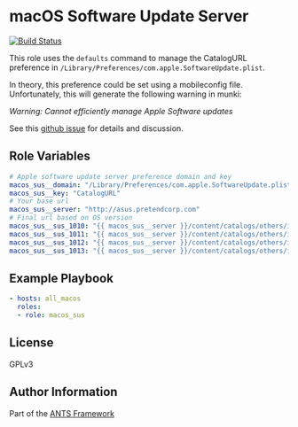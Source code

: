 macOS Software Update Server
============================

[![Build Status](https://travis-ci.org/ANTS-Framework/macos_sus.svg?branch=master)](https://travis-ci.org/ANTS-Framework/macos_sus)

This role uses the `defaults` command to manage the CatalogURL
preference in `/Library/Preferences/com.apple.SoftwareUpdate.plist`.

In theory, this preference could be set using a mobileconfig file.
Unfortunately, this will generate the following warning in munki:

*Warning: Cannot efficiently manage Apple Software updates*

See this [github issue](https://github.com/munki/munki/issues/511) for details and discussion.

Role Variables
--------------
```yml
# Apple software update server preference domain and key
macos_sus__domain: "/Library/Preferences/com.apple.SoftwareUpdate.plist"
macos_sus__key: "CatalogURL"
# Your base url
macos_sus__server: "http://asus.pretendcorp.com"
# Final url based on OS version
macos_sus__sus_1010: "{{ macos_sus__server }}/content/catalogs/others/index-10.10-10.9-mountainlion-lion-snowleopard-leopard.merged-1.sucatalog"
macos_sus__sus_1011: "{{ macos_sus__server }}/content/catalogs/others/index-10.11-10.10-10.9-mountainlion-lion-snowleopard-leopard.merged-1.sucatalog"
macos_sus__sus_1012: "{{ macos_sus__server }}/content/catalogs/others/index-10.12-10.11-10.10-10.9-mountainlion-lion-snowleopard-leopard.merged-1.sucatalog"
macos_sus__sus_1013: "{{ macos_sus__server }}/content/catalogs/others/index-10.13-10.12-10.11-10.10-10.9-mountainlion-lion-snowleopard-leopard.merged-1.sucatalog"
```

Example Playbook
----------------
```yml
- hosts: all_macos
  roles:
  - role: macos_sus
```

License
-------

GPLv3

Author Information
------------------
Part of the [ANTS Framework](https://ants-framework.github.io/)
